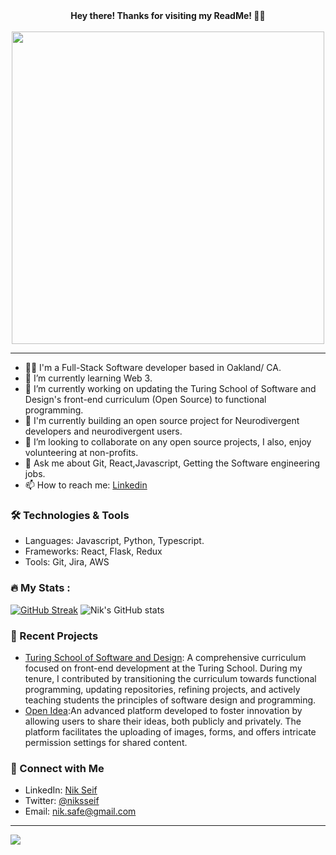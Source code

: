 <div align="center"><strong>Hey there! Thanks for visiting my ReadMe! 👋🏼 </strong></div>
<br>
<div id="header" align="center">
  <img src="https://media.giphy.com/media/uB86ZyWQsnFSGYe2sA/giphy.gif" width="500"/>
</div>

_____________________________________________________________________________________________________________________________

- 👨‍💻 I'm a Full-Stack Software developer based in Oakland/ CA.
- 🌱 I’m currently learning Web 3.
- 🔭 I’m currently working on updating the Turing School of Software and Design's front-end curriculum (Open Source) to functional programming.
- 🧠 I'm currently building an open source project for Neurodivergent developers and neurodivergent users. 
- 🤝 I’m looking to collaborate on any open source projects, I also, enjoy volunteering at non-profits.
- 💭 Ask me about Git, React,Javascript, Getting the Software engineering jobs.
- 📫 How to reach me: [Linkedin](https://www.linkedin.com/in/nik-seif/)

### 🛠 Technologies & Tools
- Languages: Javascript, Python, Typescript. 
- Frameworks: React, Flask, Redux
- Tools: Git, Jira, AWS
### 🔥 My Stats :
[![GitHub Streak](http://github-readme-streak-stats.herokuapp.com?user=niksseif&theme=bright&background=#FFFFFF)](https://git.io/streak-stats)
![Nik's GitHub stats](https://github-readme-stats.vercel.app/api?username=niksseif&show_icons=true&theme=bright)

### 🎨 Recent Projects
- [Turing School of Software and Design](https://github.com/turingschool/front-end-curriculum): A comprehensive curriculum focused on front-end development at the Turing School. During my tenure, I contributed by transitioning the curriculum towards functional programming, updating repositories, refining projects, and actively teaching students the principles of software design and programming.
- [Open Idea](https://chekable.com/):An advanced platform developed to foster innovation by allowing users to share their ideas, both publicly and privately. The platform facilitates the uploading of images, forms, and offers intricate permission settings for shared content.

### 🤝 Connect with Me
- LinkedIn: [Nik Seif](https://www.linkedin.com/in/nik-seif/)
- Twitter: [@niksseif](https://twitter.com/niksseif)
- Email: nik.safe@gmail.com
________________________________________
![](https://komarev.com/ghpvc/?username=niksseif&color=blue)




